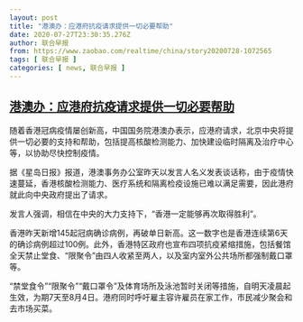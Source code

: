 ```yaml
---
layout: post
title: "港澳办：应港府抗疫请求提供一切必要帮助"
date: 2020-07-27T23:30:35.276Z
author: 联合早报
from: https://www.zaobao.com/realtime/china/story20200728-1072565
tags: [ 联合早报 ]
categories: [ news, 联合早报 ]
---
```

<!--1595921220000-->
[港澳办：应港府抗疫请求提供一切必要帮助](https://www.zaobao.com/realtime/china/story20200728-1072565)
------

<div>
<p>随着香港冠病疫情屡创新高，中国国务院港澳办表示，应港府请求，北京中央将提供一切必要的支持和帮助，包括提高核酸检测能力、加快建设临时隔离及治疗中心等，以协助尽快控制疫情。</p><p>据《星岛日报》报道，港澳事务办公室昨天以发言人名义发表谈话称，由于疫情快速蔓延，香港核酸检测能力、医疗系统和隔离检疫设施已难以满足需要，因此港府就此向中央政府提出了请求。</p><p>发言人强调，相信在中央的大力支持下，“香港一定能够再次取得胜利”。</p><section id="imu"><div id="dfp-ad-imu1-wrapper" class="dfp-tag-wrapper"><div id="dfp-ad-imu1" class="dfp-tag-wrapper"></div></div></section><p>香港昨天新增145起冠病确诊病例，再破单日新高。这一数字也是香港连续第6天的确诊病例超过100例。此外，香港特区政府也宣布四项抗疫紧缩措施，包括餐馆全天禁止堂食、“限聚令”由四人收紧至两人，以及室内室外公共场所都强制戴口罩等。</p><p>“禁堂食令”“限聚令”“戴口罩令”及体育场所及泳池暂时关闭等措施，自明天凌晨起生效，为期7天至8月4日。港府同时呼吁雇主容许雇员在家工作，市民减少聚会和去市场买菜。</p><div id="innity-in-post"></div><div id="dfp-ad-midarticlespecial-wrapper" class="dfp-tag-wrapper"><div id="dfp-ad-midarticlespecial" class="dfp-tag-wrapper"></div></div>
</div>
